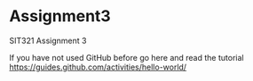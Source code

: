 # Assignment3
SIT321 Assignment 3

If you have not used GitHub before go here and read the tutorial
https://guides.github.com/activities/hello-world/
